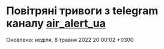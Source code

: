 # Повітряні тривоги з telegram каналу [air_alert_ua](https://t.me/air_alert_ua)

Оновлено:
неділя, 8 травня 2022 20:00:02 +0300
